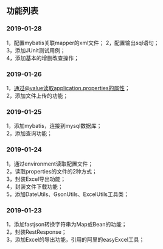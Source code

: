 ## 功能列表

### 2019-01-28  
1，配置mybatis关联mapper的xml文件；
2，配置输出sql语句；  
3，添加JUnit测试用例；  
4，添加基本的增删改查操作；  

### 2019-01-26  
1，通过@value读取application.properties的属性；  
2，添加文件上传的功能；  

### 2019-01-25  
1，添加mybatis，连接到mysql数据库；  
2，添加查询功能；  

### 2019-01-24  
1，通过environment读取配置文件；  
2，读取properties的文件的2种方式；  
3，封装Excel导出功能；  
4，封装文件下载功能；  
5，添加DateUtils、GsonUtils、ExcelUtils工具类；  


### 2019-01-23  
1，添加fastjson转换字符串为Map或Bean的功能；  
2，封装RestResponse；  
3，添加Excel的导出功能，引用的阿里的easyExcel工具；  